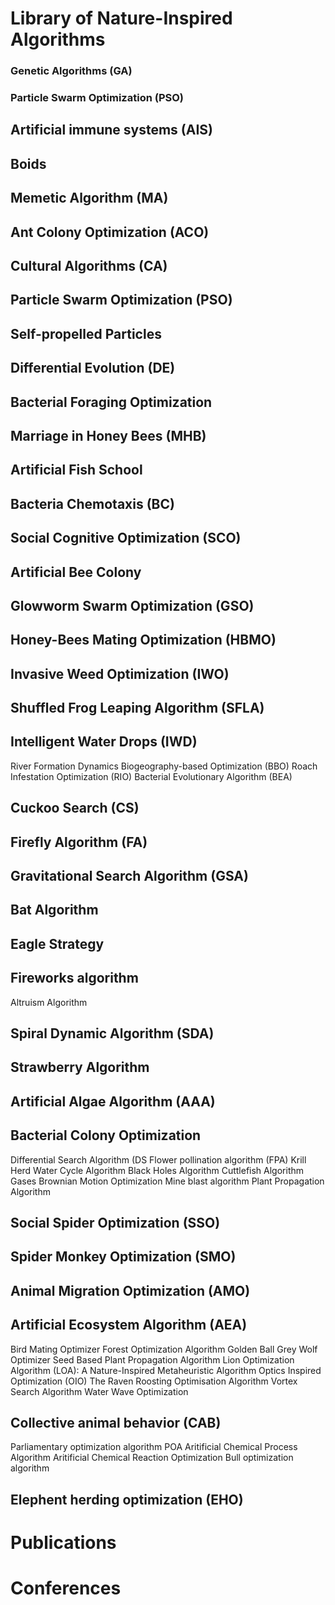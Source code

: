 # Library of Nature-Inspired Algorithms

### Genetic Algorithms (GA)

### Particle Swarm Optimization (PSO)

## Artificial immune systems (AIS) 

## Boids

## Memetic Algorithm (MA)

## Ant Colony Optimization (ACO)

## Cultural Algorithms (CA)

## Particle Swarm Optimization (PSO)

## Self-propelled Particles

## Differential Evolution (DE)

## Bacterial Foraging Optimization

## Marriage in Honey Bees (MHB) 

## Artificial Fish School

## Bacteria Chemotaxis (BC) 

## Social Cognitive Optimization (SCO)

## Artificial Bee Colony

## Glowworm Swarm Optimization (GSO)

## Honey-Bees Mating Optimization (HBMO)

## Invasive Weed Optimization (IWO)

## Shuffled Frog Leaping Algorithm (SFLA)

## Intelligent Water Drops (IWD)
River Formation Dynamics
Biogeography-based Optimization (BBO)
Roach Infestation Optimization (RIO)
Bacterial Evolutionary Algorithm (BEA)
## Cuckoo Search (CS)
## Firefly Algorithm (FA) 
## Gravitational Search Algorithm (GSA)
## Bat Algorithm
## Eagle Strategy
## Fireworks algorithm
Altruism Algorithm
## Spiral Dynamic Algorithm (SDA)
## Strawberry Algorithm
## Artificial Algae Algorithm (AAA) 
## Bacterial Colony Optimization
Differential Search Algorithm (DS
Flower pollination algorithm (FPA)
Krill Herd
Water Cycle Algorithm 
Black Holes Algorithm
Cuttlefish Algorithm
Gases Brownian Motion Optimization
Mine blast algorithm
Plant Propagation Algorithm
## Social Spider Optimization (SSO)
## Spider Monkey Optimization (SMO) 
## Animal Migration Optimization (AMO) 
## Artificial Ecosystem Algorithm (AEA)
Bird Mating Optimizer
Forest Optimization Algorithm
Golden Ball
Grey Wolf Optimizer
Seed Based Plant Propagation Algorithm
Lion Optimization Algorithm (LOA): A Nature-Inspired Metaheuristic Algorithm
Optics Inspired Optimization (OIO)
The Raven Roosting Optimisation Algorithm
Vortex Search Algorithm
Water Wave Optimization
## Collective animal behavior (CAB)
Parliamentary optimization algorithm POA
Aritificial Chemical Process Algorithm
Aritificial Chemical Reaction Optimization
Bull optimization algorithm

## Elephent herding optimization (EHO)

# Publications


# Conferences


